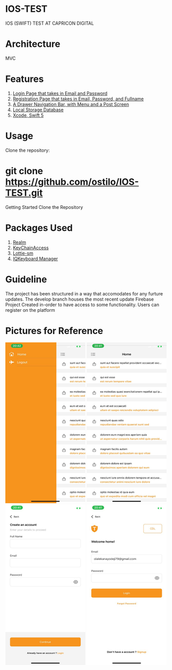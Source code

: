 # IOS-TEST
IOS (SWIFT) TEST AT CAPRICON DIGITAL 

# Architecture
MVC

# Features
1. [Login Page that takes in Email and Password](#)
2. [Registration Page that takes in Email, Password, and Fullname](#)
3. [A Drawer Navigation Bar, with Menu and a Post Screen](#)
4. [Local Storage Database](#)
5. [Xcode, Swift 5](#)

# Usage
Clone the repository:

# git clone https://github.com/ostilo/IOS-TEST.git

 
Getting Started
Clone the Repository

# Packages Used

1. [Realm](#)
2. [KeyChainAccess](#)
3. [Lottie-sm](#)
4. [IQKeyboard Manager](#)


# Guideline

The project has been structured in a way that accomodates for any furture updates.
The develop branch houses the most recent update
Firebase Project Created in-order to have access to some functionality.
Users can register on the platform

# Pictures for Reference

<img src="https://github.com/ostilo/IOS-TEST/blob/main/WhatsApp%20Image%202023-11-17%20at%208.46.48%20PM.jpeg" width="250" height="500" />
<img src="https://github.com/ostilo/IOS-TEST/blob/main/WhatsApp%20Image%202023-11-17%20at%208.46.47%20PM.jpeg" width="250" height="500" />
<img src="https://github.com/ostilo/IOS-TEST/blob/main/WhatsApp%20Image%202023-11-17%20at%208.46.46%20PM%20(1).jpeg" width="250" height="500" />
<img src="https://github.com/ostilo/IOS-TEST/blob/main/WhatsApp%20Image%202023-11-17%20at%208.46.46%20PM%20(2).jpeg" width="250" height="500" />











